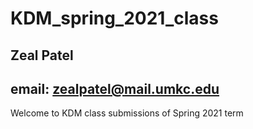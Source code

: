 # KDM_spring_2021_class

## Zeal Patel
## email: zealpatel@mail.umkc.edu
Welcome to KDM class submissions of Spring 2021 term

